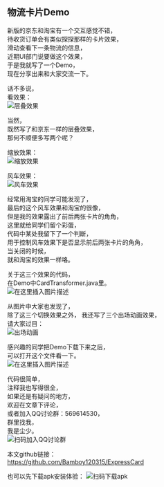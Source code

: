 ## 物流卡片Demo

新版的京东和淘宝有一个交互感觉不错，  
待收货订单会有类似探探那样的卡片效果，  
滑动查看下一条物流的信息，  
近期UI部门说要做这个效果，  
于是我就写了一个Demo，  
现在分享出来和大家交流一下。
  
话不多说，  
看效果：  
![层叠效果](https://img-blog.csdnimg.cn/20190311172038920.gif)

当然，  
既然写了和京东一样的层叠效果，  
那何不顺便多写两个呢？  
  
缩放效果：  
![缩放效果](https://img-blog.csdnimg.cn/20190311172119996.gif)

风车效果：  
![风车效果](https://img-blog.csdnimg.cn/20190311172151865.gif)

经常用淘宝的同学可能发现了，    
最后的这个风车效果和淘宝的很像，  
但是我的效果露出了前后两张卡片的角角，  
这里就给同学们留个彩蛋，  
代码中某处我留下了一个判断，  
用于控制风车效果下是否显示前后两张卡片的角角，  
当关闭的时候，  
就和淘宝的效果一样咯。  
  
关于这三个效果的代码，  
在Demo中CardTransformer.java里。  
![在这里插入图片描述](https://img-blog.csdnimg.cn/20190311184140597.jpg?x-oss-process=image/watermark,type_ZmFuZ3poZW5naGVpdGk,shadow_10,text_aHR0cHM6Ly9ibG9nLmNzZG4ubmV0L2JhbWJveV8=,size_16,color_FFFFFF,t_70)
  
从图片中大家也发现了，  
除了这三个切换效果之外，
我还写了三个出场动画效果，  
请大家过目：  
![出场动画](https://img-blog.csdnimg.cn/20190311171958933.gif)

感兴趣的同学把Demo下载下来之后，  
可以打开这个文件看一下。   
![在这里插入图片描述](https://img-blog.csdnimg.cn/20190311174130772.jpg?x-oss-process=image/watermark,type_ZmFuZ3poZW5naGVpdGk,shadow_10,text_aHR0cHM6Ly9ibG9nLmNzZG4ubmV0L2JhbWJveV8=,size_16,color_FFFFFF,t_70)

代码很简单，  
注释我也写得很全，  
如果还是有疑问的地方，  
欢迎在文章下评论，  
或者加入QQ讨论群：569614530，  
群里找我，  
我是尘少。  
![扫码加入QQ讨论群](https://img-blog.csdnimg.cn/20190312095824708.jpg?x-oss-process=image/watermark,type_ZmFuZ3poZW5naGVpdGk,shadow_10,text_aHR0cHM6Ly9ibG9nLmNzZG4ubmV0L2JhbWJveV8=,size_16,color_FFFFFF,t_70)

本文github链接：  
https://github.com/Bamboy120315/ExpressCard

也可以先下载apk安装体验：
![扫码下载apk](https://img-blog.csdnimg.cn/2019031209591252.jpg?x-oss-process=image/watermark,type_ZmFuZ3poZW5naGVpdGk,shadow_10,text_aHR0cHM6Ly9ibG9nLmNzZG4ubmV0L2JhbWJveV8=,size_16,color_FFFFFF,t_70)

